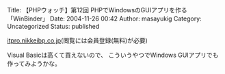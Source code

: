 Title: 【PHPウォッチ】第12回 PHPでWindowsのGUIアプリを作る「WinBinder」
Date: 2004-11-26 00:42
Author: masayukig
Category: Uncategorized
Status: published

[itpro.nikkeibp.co.jp](http://itpro.nikkeibp.co.jp/members/ITPro/oss/20041110/152408/index.shtml)(閲覧には会員登録(無料)が必要)

Visual Basicは高くて買えないので、
こういうやつでWindows GUIアプリでも作ってみようかな。
